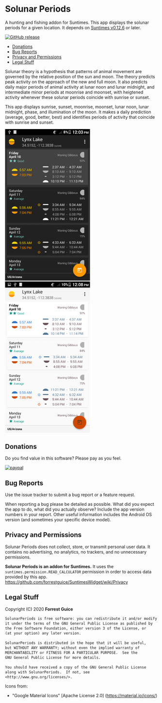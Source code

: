 # Solunar Periods
A hunting and fishing addon for Suntimes. This app displays the solunar periods for a given location. It depends on [Suntimes v0.12.6](https://f-droid.org/en/packages/com.forrestguice.suntimeswidget/) or later.

[![GitHub release](https://img.shields.io/github/release/forrestguice/SolunarPeriods.svg)](https://github.com/forrestguice/SolunarPeriods/releases)

* [Donations](#donations)
* [Bug Reports](#bug-reports)
* [Privacy and Permissions](#privacy-and-permissions)
* [Legal Stuff](#legal-stuff)

Solunar theory is a hypothesis that patterns of animal movement are governed by the relative position of the sun and moon. The theory predicts peak activity on the approach of the new and full moon. It also predicts daily major periods of animal activity at lunar noon and lunar midnight, and intermediate minor periods at moonrise and moonset, with heigtened activity whenever these solunar periods coincide with sunrise or sunset.

This app displays sunrise, sunset, moonrise, moonset, lunar noon, lunar midnight, phase, and illumination of the moon. It makes a daily prediction (average, good, better, best) and identifies periods of activity that coincide with sunrise and sunset.

<img alt="screenshot1" src='fastlane/metadata/android/en-US/images/phoneScreenshots/1.png' width="280px" />
<img alt="screenshot1" src='fastlane/metadata/android/en-US/images/phoneScreenshots/2.png' width="280px" />

## Donations ##
Do you find value in this software? Please pay as you feel.

[![paypal](https://www.paypalobjects.com/webstatic/en_US/i/btn/png/silver-rect-paypal-26px.png)](https://www.paypal.com/cgi-bin/webscr?cmd=_s-xclick&hosted_button_id=NZJ5FJBCKY6K2)


## Bug Reports ##
Use the issue tracker to submit a bug report or a feature request.

When reporting a bug please be detailed as possible. What did you expect the app to do, what did you actually observe? Include the app version numbers in your report. Other useful information includes the Android OS version (and sometimes your specific device model).

## Privacy and Permissions ##
Solunar Periods does not collect, store, or transmit personal user data. It contains no advertising, no analytics, no trackers, and no unnecessary permissions.

__Solunar Periods is an addon for Suntimes.__ It uses the `suntimes.permission.READ_CALCULATOR` permission in order to access data provided by this app. https://github.com/forrestguice/SuntimesWidget/wiki/Privacy

## Legal Stuff
Copyright (C) 2020 **Forrest Guice**
```
SolunarPeriods is free software: you can redistribute it and/or modify
it under the terms of the GNU General Public License as published by
the Free Software Foundation, either version 3 of the License, or
(at your option) any later version.

SolunarPeriods is distributed in the hope that it will be useful,
but WITHOUT ANY WARRANTY; without even the implied warranty of
MERCHANTABILITY or FITNESS FOR A PARTICULAR PURPOSE.  See the
GNU General Public License for more details.

You should have received a copy of the GNU General Public License
along with SolunarPeriods.  If not, see <http://www.gnu.org/licenses/>.
```

Icons from:
* "Google Material Icons" [Apache License 2.0] (https://material.io/icons/)
